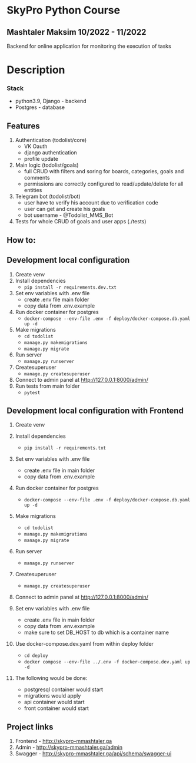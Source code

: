 # SkyPro Python Course #


## Mashtaler Maksim 10/2022 - 11/2022
Backend for online application for monitoring the execution of tasks

# Description #


### Stack ###
- python3.9, Django - backend
- Postgres - database


## Features ##

1. Authentication (todolist/core)
   - VK Oauth
   - django authentication
   - profile update
2. Main logic (todolist/goals)
   - full CRUD with filters and soring for boards, categories, goals and comments
   - permissions are correctly configured to read/update/delete for all entities 
3. Telegram bot (todolist/bot) 
   - user have to verify his account due to verification code
   - user can get and create his goals
   - bot username - @Todolist_MMS_Bot
4. Tests for whole CRUD of goals and user apps (./tests)


## How to: ##

## Development local configuration ##
1) Create venv
2) Install dependencies
   - `pip install -r requirements.dev.txt`
3) Set env variables with .env file 
   - create .env file main folder
   - copy data from .env.example
4) Run docker container for postgres
   - `docker-compose --env-file .env -f deploy/docker-compose.db.yaml up -d`
5) Make migrations
   - `cd todolist`
   - `manage.py makemigrations`
   - `manage.py migrate`
6) Run server 
   - `manage.py runserver`
7) Createsuperuser
   - `manage.py createsuperuser`
8) Connect to admin panel at http://127.0.0.1:8000/admin/
9) Run tests from main folder
   - `pytest`


## Development local configuration with Frontend 
1) Create venv
2) Install dependencies
   - `pip install -r requirements.txt`
3) Set env variables with .env file 
   - create .env file in main folder
   - copy data from .env.example
4) Run docker container for postgres
   - `docker-compose --env-file .env -f deploy/docker-compose.db.yaml up -d`
5) Make migrations
   - `cd todolist`
   - `manage.py makemigrations`
   - `manage.py migrate`
6) Run server 
   - `manage.py runserver`
7) Createsuperuser
   - `manage.py createsuperuser`
8) Connect to admin panel at http://127.0.0.1:8000/admin/


1) Set env variables with .env file 
   - create .env file in main folder
   - copy data from .env.example
   - make sure to set DB_HOST to db which is a container name
2) Use docker-compose.dev.yaml from within deploy folder
   - `cd deploy`
   - `docker compose --env-file ../.env -f docker-compose.dev.yaml up -d`
3) The following would be done:
   - postgresql container would start
   - migrations would apply
   - api container would start
   - front container would start


## Project links
1) Frontend - http://skypro-mmashtaler.ga
2) Admin - http://skypro-mmashtaler.ga/admin
3) Swagger - http://skypro-mmashtaler.ga/api/schema/swagger-ui